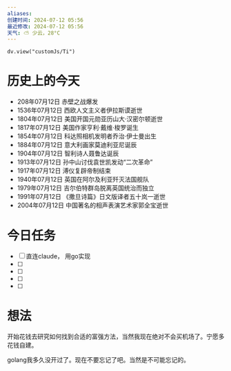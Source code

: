 ```yaml
---
aliases: 
创建时间: 2024-07-12 05:56
最近修改: 2024-07-12 05:56
天气: ⛅️ 少云，28°C 
---
```



```dataviewjs
dv.view("customJs/Ti")
```
#  历史上的今天
- 208年07月12日 赤壁之战爆发
- 1536年07月12日 西欧人文主义者伊拉斯谟逝世
- 1804年07月12日 美国开国元勋亚历山大·汉密尔顿逝世
- 1817年07月12日 美国作家亨利·戴维·梭罗诞生
- 1854年07月12日 科达照相机发明者乔治·伊士曼出生
- 1884年07月12日 意大利画家莫迪利亚尼诞辰
- 1904年07月12日 智利诗人聂鲁达诞辰
- 1913年07月12日 孙中山讨伐袁世凯发动“二次革命”
- 1917年07月12日 溥仪复辟帝制结束
- 1940年07月12日 英国在阿尔及利亚歼灭法国舰队
- 1979年07月12日 吉尔伯特群岛脱离英国统治而独立
- 1991年07月12日 《撒旦诗篇》日文版译者五十岚一逝世
- 2004年07月12日 中国著名的相声表演艺术家郭全宝逝世

# 今日任务
- [ ]    直连claude， 用go实现
- [ ] 
- [ ] 
- [ ] 
- [ ] 


# 想法
开始花钱去研究如何找到合适的富强方法，当然我现在绝对不会买机场了。宁愿多花钱自建。

golang我多久没开过了。现在不要忘记了吧。当然是不可能忘记的。




























































































































































































































































































































































































































































































































































































































































































































































































































































































































































































































































































































































































































































































































































































































































































































































































































































































































































































































































































































































































































































































































































































































































































































































































































































































































































































































































































































































































































































































































































































































































































































































































































































































































































































































































































































































































































































































































































































































































































































































































































































































































































































































































































































































































































































































































































































































































































































































































































































































































































































































































































































































































































































































































































































































































































































































































































































































































































































































































































































































































































































































































































































































































































































































































































































































































































































































































































































































































































































































































































































































































































































































































































































































































































































































































































































































































































































































































































































































































































































































































































































































































































































































































































































































































































































































































































































































































































































































































































































































































































































































































































































































































































































































































































































































































































































































































































































































































































































































































































































































































































































































































































































































































































































































































































































































































































































































































































































































































































































































































































































































































































































































































































































































































































































































































































































































































































































































































































































































































































































































































































































































































































































































































































































































































































































































































































































































































































































































































































































































































































































































































































































































































































































































































































































































































































































































































































































































































































































































































































































































































































































































































































































































































































































































































































































































































































































































































































































































































































































































































































































































































































































































































































































































































































































































































































































































































































































































































































































































































































































































































































































































































































































































































































































































































































































































































































































































































































































































































































































































































































































































































































































































































































































































































































































































































































































































































































































































































































































































































































































































































































































































































































































































































































































































































































































































































































































































































































































































































































































































































































































































































































































































































































































































































































































































































































































































































































































































































































































































































































































































































































































































































































































































































































































































































































































































































































































































































































































































































































































































































































































































































































































































































































































































































































































































































































































































































































































































































































































































































































































































































































































































































































































































































































































































































































































































































































































































































































































































































































































































































































































































































































































































































































































































































































































































































































































































































































































































































































































































































































































































































































































































































































































































































































































































































































































































































































































































































































































































































































































































































































































































































































































































































































































































































































































































































































































































































































































































































































































































































































































































































































































































































































































































































































































































































































































































































































































































































































































































































































































































































































































































































































































































































































































































































































































































































































































































































































































































































































































































































































































































































































































































































































































































































































































































































































































































































































































































































































































































































































































































































































































































































































































































































































































































































































































































































































































































































































































































































































































































































































































































































































































































































































































































































































































































































































































































































































































































































































































































































































































































































































































































































































































































































































































































































































































































































































































































































































































































































































































































































































































































































































































































































































































































































































































































































































































































































































































































































































































































































































































































































































































































































































































































































































































































































































































































































































































































































































































































































































































































































































































































































































































































































































































































































































































































































































































































































































































































































































































































































































































































































































































































































































































































































































































































































































































































































































































































































































































































































































































































































































































































































































































































































































































































































































































































































































































































































































































































































































































































































































































































































































































































































































































































































































































































































































































































































































































































































































































































































































































































































































































































































































































































































































































































































































































































































































































































































































































































































































































































































































































































































































































































































































































































































































































































































































































































































































































































































































































































































































































































































































































































































































































































































































































































































































































































































































































































































































































































































































































































































































































































































































































































































































































































































































































































































































































































































































































































































































































































































































































































































































































































































































































































































































































































































































































































































































































































































































































































































































































































































































































































































































































































































































































































































































































































































































































































































































































































































































































































































































































































































































































































































































































































































































































































































































































































































































































































































































































































































































































































































































































































































































































































































































































































































































































































































































































































































































































































































































































































































































































































































































































































































































































































































































































































































































































































































































































































































































































































































































































































































































































































































































































































































































































































































































































































































































































































































































































































































































































































































































































































































































































































































































































































































































































































































































































































































































































































































































































































































































































































































































































































































































































































































































































































































































































































































































































































































































































































































































































































































































































































































































































































































































































































































































































































































































































































































































































































































































































































































































































































































































































































































































































































































































































































































